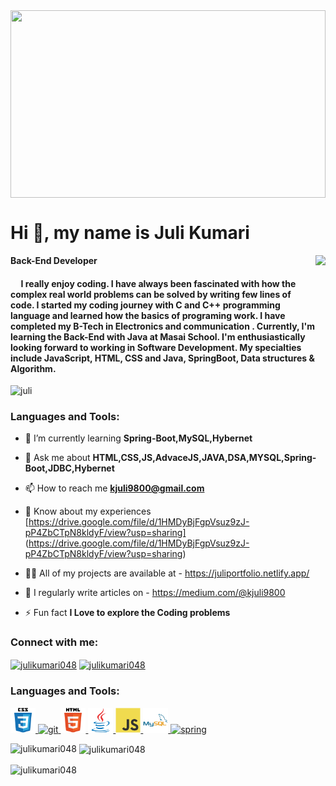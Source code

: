 <img width="100%" height="300px" align="center" src="https://image.shutterstock.com/image-vector/programming-web-banner-best-languages-600w-1676060566.jpg" />
<h1>Hi 👋, my name is Juli Kumari</h2>
 <b font-size='50px'>Back-End Developer</b>


<img border-radius="10px" align="right" height="220px" src="https://media4.giphy.com/media/ndM7oIOjaDQOhMKtF3/giphy.gif?cid=ecf05e47e475q3mx27994b8k2a4118cfpg4e4uea8d7pnmpf&rid=giphy.gif&ct=g" />
<h4>  &nbsp;&nbsp;&nbsp;&nbsp;  I really enjoy coding. I have always been fascinated with how the complex real world problems can be solved by writing few lines of code. I started my coding journey with C and C++ programming language and learned how the basics of programing work. I have completed my B-Tech in Electronics and communication . Currently, I'm learning the Back-End with Java at Masai School. I'm enthusiastically looking forward to working in Software Development. My specialties include JavaScript, HTML, CSS and Java, SpringBoot, Data structures & Algorithm.</h4>

<p align="left"> <img src="https://komarev.com/ghpvc/?username=sharmacs8853&label=Profile%20views&color=0e75b6&style=flat" alt="juli" /> </p>


<h3 align="left">Languages and Tools:</h3>

- 🌱 I’m currently learning **Spring-Boot,MySQL,Hybernet**

- 💬 Ask me about **HTML,CSS,JS,AdvaceJS,JAVA,DSA,MYSQL,Spring-Boot,JDBC,Hybernet**

- 📫 How to reach me **kjuli9800@gmail.com**

- 📄 Know about my experiences [https://drive.google.com/file/d/1HMDyBjFgpVsuz9zJ-pP4ZbCTpN8kldyF/view?usp=sharing]
(https://drive.google.com/file/d/1HMDyBjFgpVsuz9zJ-pP4ZbCTpN8kldyF/view?usp=sharing)

- 👨‍💻  All of my projects are available at - https://juliportfolio.netlify.app/

- 📝 I regularly write articles on - https://medium.com/@kjuli9800

- ⚡ Fun fact **I Love to explore the Coding problems**

<h3 align="left">Connect with me:</h3>
<p align="left">
<a href="https://linkedin.com/in/julikumari048" target="blank"><img align="center" src="https://raw.githubusercontent.com/rahuldkjain/github-profile-readme-generator/master/src/images/icons/Social/linked-in-alt.svg" alt="julikumari048" height="30" width="40" /></a>
<a href="https://www.hackerrank.com/julikumari048" target="blank"><img align="center" src="https://raw.githubusercontent.com/rahuldkjain/github-profile-readme-generator/master/src/images/icons/Social/hackerrank.svg" alt="julikumari048" height="30" width="40" /></a>
</p>

<h3 align="left">Languages and Tools:</h3>
<p align="left"> <a href="https://www.w3schools.com/css/" target="_blank" rel="noreferrer"> <img src="https://raw.githubusercontent.com/devicons/devicon/master/icons/css3/css3-original-wordmark.svg" alt="css3" width="40" height="40"/> </a> <a href="https://git-scm.com/" target="_blank" rel="noreferrer"> <img src="https://www.vectorlogo.zone/logos/git-scm/git-scm-icon.svg" alt="git" width="40" height="40"/> </a> <a href="https://www.w3.org/html/" target="_blank" rel="noreferrer"> <img src="https://raw.githubusercontent.com/devicons/devicon/master/icons/html5/html5-original-wordmark.svg" alt="html5" width="40" height="40"/> </a> <a href="https://www.java.com" target="_blank" rel="noreferrer"> <img src="https://raw.githubusercontent.com/devicons/devicon/master/icons/java/java-original.svg" alt="java" width="40" height="40"/> </a> <a href="https://developer.mozilla.org/en-US/docs/Web/JavaScript" target="_blank" rel="noreferrer"> <img src="https://raw.githubusercontent.com/devicons/devicon/master/icons/javascript/javascript-original.svg" alt="javascript" width="40" height="40"/> </a> <a href="https://www.mysql.com/" target="_blank" rel="noreferrer"> <img src="https://raw.githubusercontent.com/devicons/devicon/master/icons/mysql/mysql-original-wordmark.svg" alt="mysql" width="40" height="40"/> </a> <a href="https://spring.io/" target="_blank" rel="noreferrer"> <img src="https://www.vectorlogo.zone/logos/springio/springio-icon.svg" alt="spring" width="40" height="40"/> </a> </p>

<p><img align="left" src="https://github-readme-stats.vercel.app/api/top-langs?username=julikumari048&show_icons=true&locale=en&layout=compact" alt="julikumari048" /></p>

<p>&nbsp;<img align="center" src="https://github-readme-stats.vercel.app/api?username=julikumari048&show_icons=true&locale=en" alt="julikumari048" /></p>

<p><img align="center" src="https://github-readme-streak-stats.herokuapp.com/?user=julikumari048&" alt="julikumari048" /></p>





